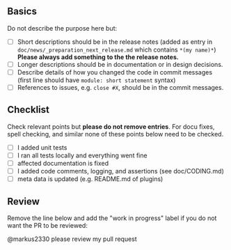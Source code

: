 ## Basics

Do not describe the purpose here but:

- [ ] Short descriptions should be in the release notes (added as entry in
      `doc/news/_preparation_next_release.md` which contains `*(my name)*`)
      **Please always add something to the the release notes.**
- [ ] Longer descriptions should be in documentation or in design decisions.
- [ ] Describe details of how you changed the code in commit messages
      (first line should have `module: short statement` syntax)
- [ ] References to issues, e.g. `close #X`, should be in the commit messages.

## Checklist

Check relevant points but **please do not remove entries**.
For docu fixes, spell checking, and similar none of these points below
need to be checked.

- [ ] I added unit tests
- [ ] I ran all tests locally and everything went fine
- [ ] affected documentation is fixed
- [ ] I added code comments, logging, and assertions (see doc/CODING.md)
- [ ] meta data is updated (e.g. README.md of plugins)

## Review

Remove the line below and add the "work in progress" label if you do
not want the PR to be reviewed:

@markus2330 please review my pull request
